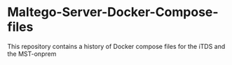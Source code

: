 # Maltego-Server-Docker-Compose-files
This repository contains a history of Docker compose files for the iTDS and the MST-onprem
